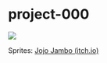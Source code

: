 # project-000

![](https://i.imgur.com/EI6Yp9P.png)

Sprites: [Jojo Jambo (itch.io)](https://didigameboy.itch.io/jambo-jungle-free-sprites-asset-pack)
